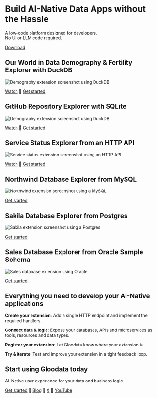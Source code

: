 # Build AI-Native Data Apps without the Hassle

A low-code platform designed for developers.  
No UI or LLM code required.

[Download](https://gloodata.com/download/)

## Our World in Data Demography & Fertility Explorer with DuckDB

![Demography extension screenshot using DuckDB](https://gloodata.com/assets/img/product/ext-demography.webp)

[Watch](https://www.youtube.com/watch?v=fA06oOxKh3w) 🔹 [Get started](https://github.com/gloodata/extension-demography)

## GitHub Repository Explorer with SQLite

![Demography extension screenshot using DuckDB](https://gloodata.com/assets/img/product/ext-github.webp)


[Watch](https://www.youtube.com/watch?v=EV5E5gR5oKM) 🔹 [Get started](https://github.com/gloodata/extension-github-repo-explorer/)

## Service Status Explorer from an HTTP API

![Service status extension screenshot using an HTTP API](https://gloodata.com/assets/img/product/ext-service-status.webp)

[Watch](https://www.youtube.com/watch?v=7fam5OxI-PU) 🔹 [Get started](https://github.com/gloodata/extension-service-status/)

## Northwind Database Explorer from MySQL

![Northwind extension screenshot using a MySQL](https://gloodata.com/assets/img/product/ext-mysql-northwind.webp)

[Get started](https://github.com/gloodata/extension-mysql-northwind/)

## Sakila Database Explorer from Postgres

![Sakila extension screenshot using a Postgres](https://gloodata.com/assets/img/product/ext-postgres-sakila.webp)

[Get started](https://github.com/gloodata/extension-postgres-sakila/)

## Sales Database Explorer from Oracle Sample Schema

![Sales database extension using Oracle](https://gloodata.com/assets/img/product/ext-oracle-sample-schemas.webp)

[Get started](https://github.com/gloodata/extension-oracle-sample-schemas/)


## Everything you need to develop your AI-Native applications

**Create your extension**:  Add a single HTTP endpoint and implement the required handlers.

**Connect data & logic**: Expose your databases, APIs and microservices as tools, resources and data types.

**Register your extension**: Let Gloodata know where your extension is.

**Try & iterate**: Test and improve your extension in a tight feedback loop.

## Start using Gloodata today

AI-Native user experience for your data and business logic

[Get started](https://gloodata.com/download/) 🔹 [Blog](https://gloodata.com/blog/) 🔹 [X](https://x.com/@gloodata) 🔹 [YouTube](https://youtube.com/@gloodata)
